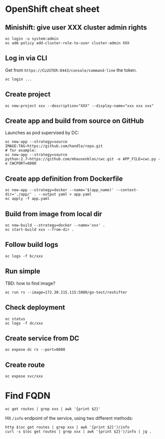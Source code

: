 # OpenShift cheat sheet

## Minishift: give user XXX cluster admin rights

```
oc login -u system:admin
oc adm policy add-cluster-role-to-user cluster-admin XXX
```

## Log in via CLI

Get from `https://CLUSTER:8443/console/command-line` the token.

```
oc login ...
```

## Create project

```
oc new-project xxx --description="XXX" --display-name="xxx xxx xxx"
```

## Create app and build from source on GitHub

Launches as pod supervised by DC:

```
oc new-app --strategy=source IMAGE:TAG~https://github.com/handle/repo.git
# for example:
oc new-app --strategy=source python:2.7~https://github.com/mhausenblas/cwc.git -e APP_FILE=cwc.py -e CWCPORT=8080
```


## Create app definition from Dockerfile

```
oc new-app --strategy=docker --name='$(app_name)' --context-dir='./app/' . --output yaml > app.yaml
oc apply -f app.yaml
```

## Build from image from local dir

```
oc new-build --strategy=docker --name='xxx' .
oc start-build xxx --from-dir .
```

## Follow build logs

```
oc logs -f bc/xxx
```

## Run simple

TBD: how to find image?

```
oc run rs --image=172.30.115.115:5000/go-test/reshifter
```

## Check deployment

```
oc status
oc logs -f dc/xxx
```

## Create service from DC

```
oc expose dc rs --port=8080
```

## Create route

```
oc expose svc/xxx
```

# Find FQDN

```
oc get routes | grep xxx | awk '{print $2}'
```

Hit `/info` endpoint of the service, using two different methods:

```
http $(oc get routes | grep xxx | awk '{print $2}')/info
curl -s $(oc get routes | grep xxx | awk '{print $2}')/info | jq .
```
